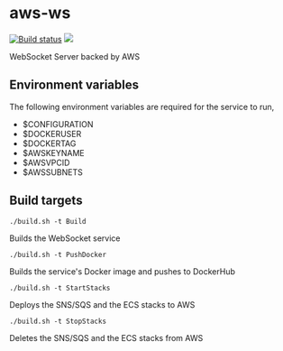 # aws-ws

[![Build status](https://ci.appveyor.com/api/projects/status/fg8b6w5ht84iyemx/branch/master?svg=true)](https://ci.appveyor.com/project/DavidDrysdaleWilson/aws-ws/branch/master) [![](https://images.microbadger.com/badges/version/dgdw/aws-service-test.svg)](https://microbadger.com/images/dgdw/aws-service-test "Get your own version badge on microbadger.com")

WebSocket Server backed by AWS

## Environment variables

The following environment variables are required for the service to run,

* $CONFIGURATION
* $DOCKERUSER
* $DOCKERTAG
* $AWSKEYNAME
* $AWSVPCID
* $AWSSUBNETS

## Build targets

`./build.sh -t Build`

Builds the WebSocket service

`./build.sh -t PushDocker`

Builds the service's Docker image and pushes to DockerHub

`./build.sh -t StartStacks`

Deploys the SNS/SQS and the ECS stacks to AWS

`./build.sh -t StopStacks`

Deletes the SNS/SQS and the ECS stacks from AWS
